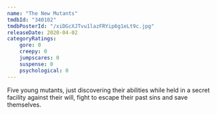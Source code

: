 ```yaml
---
name: "The New Mutants"
tmdbId: "340102"
tmdbPosterId: "/xiDGcXJTvu1lazFRYip6g1eLt9c.jpg"
releaseDate: 2020-04-02
categoryRatings:
    gore: 0
    creepy: 0
    jumpscares: 0
    suspense: 0
    psychological: 0
---
```

Five young mutants, just discovering their abilities while held in a secret facility against their will, fight to escape their past sins and save themselves.
